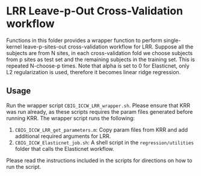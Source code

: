 # LRR Leave-p-Out Cross-Validation workflow

Functions in this folder provides a wrapper function to perform single-kernel leave-p-sites-out cross-validation workflow for LRR. Suppose all the subjects are from N sites, in each cross-validation fold we choose subjects from p sites as test set and the remaining subjects in the training set. This is repeated N-choose-p times. Note that alpha is set to 0 for Elasticnet, only L2 regularization is used, therefore it becomes linear ridge regression.

## Usage
Run the wrapper script `CBIG_ICCW_LRR_wrapper.sh`. Please ensure that KRR was run already, as these scripts requires the param files generated before running KRR. The wrapper script runs the following:
1. `CBIG_ICCW_LRR_get_parameters.m`: Copy param files from KRR and add additional required arguments for LRR. 
2. `CBIG_ICCW_Elasticnet_job.sh`: A shell script in the `regression/utilities` folder that calls the Elasticnet workflow.

Please read the instructions included in the scripts for directions on how to run the script. 